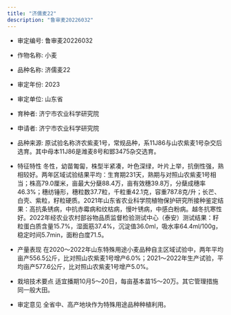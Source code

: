 ```yaml
---
title: "济儒麦22"
description: "鲁审麦20226032"
---
```

* 审定编号:  鲁审麦20226032

*  作物名称:  小麦

*  品种名称:  济儒麦22

*  审定年份:  2023

*  审定单位:  山东省

* 育种者:  济宁市农业科学研究院

*  申请者:  济宁市农业科学研究院

*  品种来源:  原试验名称济农紫麦1号，常规品种，系11J86与山农紫麦1号杂交后选育。其中母本11J86是潍麦8号和邯3475杂交选育。

*  特征特性
冬性，幼苗匍匐，株型半紧凑，叶色深绿，叶片上举，抗倒性强，熟相较好。两年区域试验结果平均：生育期231天，熟期与对照山农紫麦1号相当；株高79.0厘米，亩最大分蘖88.4万，亩有效穗39.8万，分蘖成穗率46.3%；穗纺锤形，穗粒数37.7粒，千粒重42.1克，容重787.8克/升；长芒、白壳、紫粒，籽粒硬质。2021年山东省农业科学院植物保护研究所接种鉴定结果：高抗条锈病，中抗赤霉病和纹枯病，慢叶锈病，中感白粉病。越冬抗寒性好。2022年经农业农村部谷物品质监督检验测试中心（泰安）测试结果：籽粒蛋白质含量15.7%，湿面筋37.4%，沉淀值36.0ml，吸水率64.4ml/100g，稳定时间5.7min，面粉白度71.5。

*  产量表现
在2020～2022年山东特殊用途小麦品种自主区域试验中，两年平均亩产556.5公斤，比对照山农紫麦1号增产6.0%；2021～2022年生产试验，平均亩产577.6公斤，比对照山农紫麦1号增产5.0%。

*  栽培技术要点
适宜播期10月5～20日，每亩基本苗15～20万。其它管理措施同一般大田。

*  审定意见
全省中、高产地块作为特殊用途品种种植利用。
